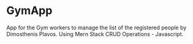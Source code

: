 # GymApp
App for the Gym workers to manage the list of the registered people by Dimosthenis Plavos.
Using Mern Stack CRUD Operations - Javascript.
